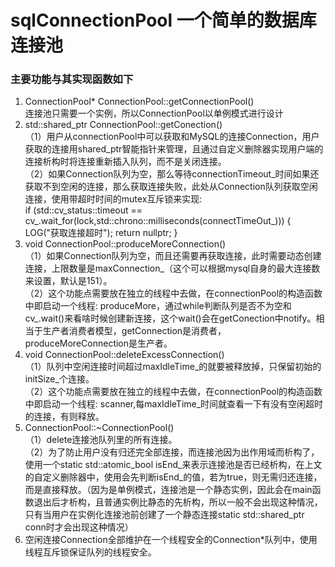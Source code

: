 # sqlConnectionPool 一个简单的数据库连接池
### 主要功能与其实现函数如下
1. ConnectionPool* ConnectionPool::getConnectionPool() <br>
连接池只需要一个实例，所以ConnectionPool以单例模式进行设计 <br>
2. std::shared_ptr<Connection> ConnectionPool::getConection()<br>
（1）用户从connectionPool中可以获取和MySQL的连接Connection，用户获取的连接用shared_ptr智能指针来管理，且通过自定义删除器实现用户端的连接析构时将连接重新插入队列，而不是关闭连接。<br>
（2）如果Connection队列为空，那么等待connectionTimeout_时间如果还获取不到空闲的连接，那么获取连接失败，此处从Connection队列获取空闲连接，使用带超时时间的mutex互斥锁来实现:<br>
if (std::cv_status::timeout == cv_.wait_for(lock,std::chrono::milliseconds(connectTimeOut_))) {
	LOG("获取连接超时");
	return nullptr;
}
4. void ConnectionPool::produceMoreConnection()<br>
（1）如果Connection队列为空，而且还需要再获取连接，此时需要动态创建连接，上限数量是maxConnection_（这个可以根据mysql自身的最大连接数来设置，默认是151）。<br>
（2）这个功能点需要放在独立的线程中去做，在connectionPool的构造函数中即启动一个线程: produceMore，通过while判断队列是否不为空和cv_.wait()来看啥时候创建新连接，这个wait()会在getConection中notify。相当于生产者消费者模型，getConnection是消费者，produceMoreConnection是生产者。<br>
5. void ConnectionPool::deleteExcessConnection()<br>
（1）队列中空闲连接时间超过maxIdleTime_的就要被释放掉，只保留初始的initSize_个连接。<br>
（2）这个功能点需要放在独立的线程中去做，在connectionPool的构造函数中即启动一个线程: scanner,每maxIdleTime_时间就查看一下有没有空闲超时的连接，有则释放。<br>
6. ConnectionPool::~ConnectionPool()<br>
（1）delete连接池队列里的所有连接。<br>
（2）为了防止用户没有归还完全部连接，而连接池因为出作用域而析构了，使用一个static std::atomic_bool isEnd_来表示连接池是否已经析构，在上文的自定义删除器中，使用会先判断isEnd_的值，若为true，则无需归还连接，而是直接释放。（因为是单例模式，连接池是一个静态实例，因此会在main函数退出后才析构，且普通实例比静态的先析构，所以一般不会出现这种情况，只有当用户在实例化连接池前创建了一个静态连接static std::shared_ptr<Connection> conn时才会出现这种情况）<br>
7. 空闲连接Connection全部维护在一个线程安全的Connection*队列中，使用线程互斥锁保证队列的线程安全。<br>


